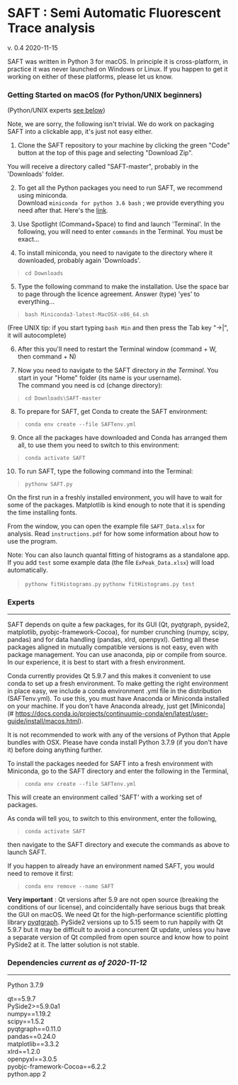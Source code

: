 # SAFT : Semi Automatic Fluorescent Trace analysis
v. 0.4  2020-11-15

SAFT was written in Python 3 for macOS. In principle it is cross-platform, in practice it was never launched on Windows or Linux. If you happen to get it working on either of these platforms, please let us know. 

### Getting Started on macOS (for Python/UNIX beginners) 

(Python/UNIX experts [see below](#experts))

Note, we are sorry, the following isn't trivial. We do work on packaging SAFT into a clickable app, it's just not easy either.

1. Clone the SAFT repository to your machine by clicking the green "Code" button at the top of this page and selecting "Download Zip".

You will receive a directory called "SAFT-master", probably in the 'Downloads' folder. 

2. To get all the Python packages you need to run SAFT, we recommend using miniconda.  
Download `miniconda for python 3.6 bash` ; we provide everything you need after that. Here's the [link](#https://docs.conda.io/projects/continuumio-conda/en/latest/user-guide/install/macos.html).

3. Use Spotlight (Command+Space) to find and launch 'Terminal'. In the following, you will need to enter `commands` in the Terminal. You must be exact...

4. To install miniconda, you need to navigate to the directory where it downloaded, probably again 'Downloads'.

> `cd Downloads`

5. Type the following command to make the installation. Use the space bar to page through the licence agreement. Answer (type) 'yes' to everything...

> `bash Miniconda3-latest-MacOSX-x86_64.sh`

(Free UNIX tip: if you start typing `bash Min` and then press the Tab key "->|", it will autocomplete)

6. After this you'll need to restart the Terminal window (command + W, then command + N)

7. Now you need to navigate to the SAFT directory *in the Terminal*. You start in your "Home" folder (its name is your username).  
The command you need is cd (change directory):

> `cd Downloads\SAFT-master`

8. To prepare for SAFT, get Conda to create the SAFT environment:
>`conda env create --file SAFTenv.yml`

9. Once all the packages have downloaded and Conda has arranged them all, to use them you need to switch to this environment: 

> `conda activate SAFT`

10. To run SAFT, type the following command into the Terminal:

> `pythonw SAFT.py`

On the first run in a freshly installed environment, you will have to wait for some of the packages. Matplotlib is kind enough to note that it is spending the time installing fonts.

From the window, you can open the example file `SAFT_Data.xlsx` for analysis. Read `instructions.pdf` for how some information about how to use the program.

Note: You can also launch quantal fitting of histograms as a standalone app. If you add `test` some example data (the file `ExPeak_Data.xlsx`) will load automatically.

>`pythonw fitHistograms.py`
>`pythonw fitHistograms.py test`

### Experts
---

SAFT depends on quite a few packages, for its GUI (Qt, pyqtgraph, pyside2, matplotlib, pyobjc-framework-Cocoa), for number crunching (numpy, scipy, pandas) and for data handling (pandas, xlrd, openpyxl). Getting all these packages aligned in mutually compatible versions is not easy, even with package management. You can use anaconda, pip or compile from source. In our experience, it is best to start with a fresh environment.

Conda currently provides Qt 5.9.7 and this makes it convenient to use conda to set up a fresh environment. To make getting the right environment in place easy, we include a conda environment .yml file in the distribution (SAFTenv.yml). To use this, you must have Anaconda or Miniconda installed on your machine. If you don't have Anaconda already, just get [Miniconda](# https://docs.conda.io/projects/continuumio-conda/en/latest/user-guide/install/macos.html).

It is not recommended to work with any of the versions of Python that Apple bundles with OSX. Please have conda install Python 3.7.9 (if you don't have it) before doing anything further. 

To install the packages needed for SAFT into a fresh environment with Miniconda, go to the SAFT directory and enter the following in the Terminal,

> `conda env create --file SAFTenv.yml`

This will create an environment called 'SAFT' with a working set of packages.

As conda will tell you, to switch to this environment, enter the following,

>`conda activate SAFT`

then navigate to the SAFT directory and execute the commands as above to launch SAFT.

If you happen to already have an environment named SAFT, you would need to remove it first:

>`conda env remove --name SAFT`

**Very important** : Qt versions after 5.9 are not open source (breaking the conditions of our license), and coincidentally have serious bugs that break the GUI on macOS. 
We need Qt for the high-performance scientific plotting library [pyqtgraph](#http://www.pyqtgraph.org). 
PySide2 versions up to 5.15 seem to run happily with Qt 5.9.7 but it may be difficult to avoid a concurrent Qt update, unless you have a separate version of Qt compiled from open source and know how to point PySide2 at it. The latter solution is not stable. 

### Dependencies *current as of 2020-11-12*
---

Python 3.7.9  

qt==5.9.7   
PySide2>=5.9.0a1  
numpy==1.19.2  
scipy==1.5.2  
pyqtgraph==0.11.0  
pandas==0.24.0  
matplotlib==3.3.2    
xlrd==1.2.0  
openpyxl==3.0.5  
pyobjc-framework-Cocoa==6.2.2  
python.app 2  


